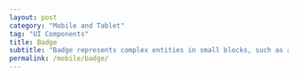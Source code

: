 ```yaml
---
layout: post
category: "Mobile and Tablet"
tag: "UI Components"
title: Badge
subtitle: "Badge represents complex entities in small blocks, such as a status or tag."
permalink: /mobile/badge/
---
```

